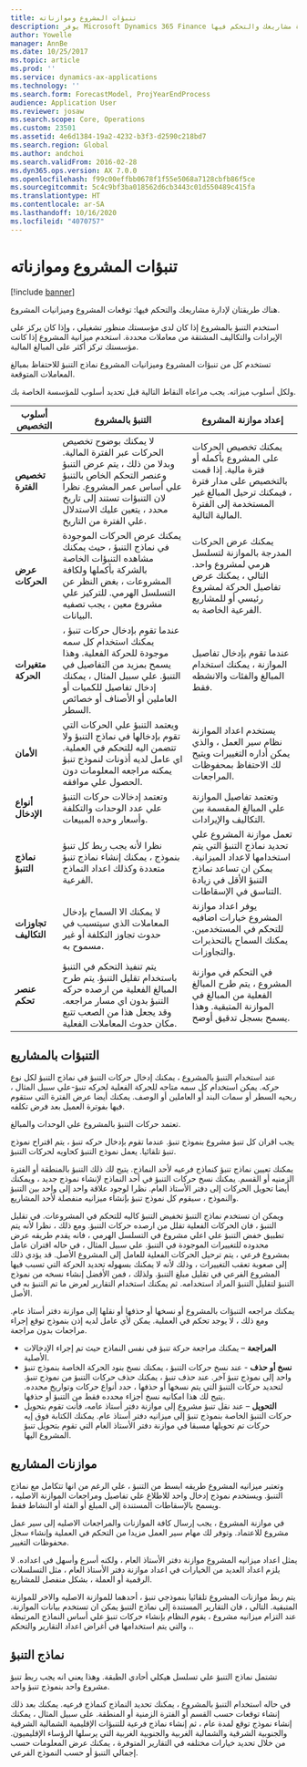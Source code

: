 ```yaml
---
title: تنبؤات المشروع وموازناته
description: يوفر Microsoft Dynamics 365 Finance توقعات المشروع وميزانيات المشروع لإدارة مشاريعك والتحكم فيها.
author: Yowelle
manager: AnnBe
ms.date: 10/25/2017
ms.topic: article
ms.prod: ''
ms.service: dynamics-ax-applications
ms.technology: ''
ms.search.form: ForecastModel, ProjYearEndProcess
audience: Application User
ms.reviewer: josaw
ms.search.scope: Core, Operations
ms.custom: 23501
ms.assetid: 4e6d1384-19a2-4232-b3f3-d2590c218bd7
ms.search.region: Global
ms.author: andchoi
ms.search.validFrom: 2016-02-28
ms.dyn365.ops.version: AX 7.0.0
ms.openlocfilehash: f99c00effbb0678f1f55e5068a7128cbfb86f5ce
ms.sourcegitcommit: 5c4c9bf3ba018562d6cb3443c01d550489c415fa
ms.translationtype: HT
ms.contentlocale: ar-SA
ms.lasthandoff: 10/16/2020
ms.locfileid: "4070757"
---
```

# <a name="project-forecasts-and-budgets"></a>تنبؤات المشروع وموازناته

[!include [banner](../includes/banner.md)]

هناك طريقتان لإدارة مشاريعك والتحكم فيها: توقعات المشروع وميزانيات المشروع. 

استخدم التنبؤ بالمشروع إذا كان لدى مؤسستك منظور تشغيلي ، وإذا كان يركز على الإيرادات والتكاليف المشتقة من معاملات محددة. استخدم ميزانية المشروع إذا كانت مؤسستك تركز أكثر على المبالغ المالية. 

تستخدم كل من تنبؤات المشروع وميزانيات المشروع نماذج التنبؤ للاحتفاظ بمبالغ المعاملات المتوقعة. 

ولكل أسلوب ميزاته. يجب مراعاه النقاط التالية قبل تحديد أسلوب للمؤسسة الخاصة بك.

|   أسلوب التخصيص       |           التنبؤ بالمشروع            |        إعداد موازنة المشروع                           |
|---------------------------|------------------------------------------|----------------------------------------------------|
| **تخصيص الفترة**     | لا يمكنك بوضوح تخصيص الحركات عبر الفترة المالية. وبدلا من ذلك ، يتم عرض التنبؤ وعنصر التحكم الخاص بالتنبؤ علي أساس عمر المشروع. نظرا لان التنبؤات تستند إلى تاريخ محدد ، يتعين عليك الاستدلال علي الفترة من التاريخ. | يمكنك تخصيص الحركات على المشروع بأكمله أو فترة مالية. إذا قمت بالتخصيص على مدار فترة ، فيمكنك ترحيل المبالغ غير المستخدمة إلى الفترة المالية التالية. |
| **عرض الحركات**  | يمكنك عرض الحركات الموجودة في نماذج التنبؤ ، حيث يمكنك مشاهده التنبؤات الخاصة بالشركة بأكملها ولكافة المشروعات ، بغض النظر عن التسلسل الهرمي. للتركيز علي مشروع معين ، يجب تصفيه البيانات.                                       | يمكنك عرض الحركات المدرجة بالموازنة لتسلسل هرمي لمشروع واحد. التالي ، يمكنك عرض تفاصيل الحركة لمشروع رئيسي أو للمشاريع الفرعية الخاصة به.                 |
| **متغيرات الحركة** | عندما تقوم بإدخال حركات تنبؤ ، يمكنك استخدام كل سمه موجودة للحركة الفعلية. وهذا يسمح بمزيد من التفاصيل في التنبؤ. علي سبيل المثال ، يمكنك إدخال تفاصيل للكميات أو العاملين أو الأصناف أو خصائص السطر.         | عندما تقوم بإدخال تفاصيل الموازنة ، يمكنك استخدام المبالغ والفئات والانشطه فقط.                    |
| **الأمان**              | ويعتمد التنبؤ علي الحركات التي تقوم بإدخالها في نماذج التنبؤ ولا تتضمن اليه للتحكم في العملية. اي عامل لديه أذونات لنموذج تنبؤ يمكنه مراجعه المعلومات دون الحصول علي موافقه.                                        | يستخدم اعداد الموازنة نظام سير العمل ، والذي يمكن أداره التغييرات ويتيح لك الاحتفاظ بمحفوظات المراجعات.         |
| **أنواع الإدخال**           | وتعتمد إدخالات حركات التنبؤ علي عدد الوحدات والتكلفة وأسعار وحده المبيعات.  | وتعتمد تفاصيل الموازنة علي المبالغ المقسمة بين التكاليف والإيرادات.                                          |
| **نماذج التنبؤ**       | نظرا لأنه يجب ربط كل تنبؤ بنموذج ، يمكنك إنشاء نماذج تنبؤ متعددة وكذلك اعداد النماذج الفرعية.           | تعمل موازنة المشروع علي تحديد نماذج التنبؤ التي يتم استخدامها لاعداد الميزانية. يمكن ان تساعد نماذج التنبؤ الأقل في زيادة التناسق في الإسقاطات.                           |
| **تجاوزات التكاليف**         | لا يمكنك الا السماح بإدخال المعاملات الذي سيتسبب في حدوث تجاوز التكلفة أو غير مسموح به.   | يوفر اعداد موازنة المشروع خيارات اضافيه للتحكم في المستخدمين. يمكنك السماح بالتحذيرات والتجاوزات.                    |
| **عنصر تحكم**               | يتم تنفيذ التحكم في التنبؤ باستخدام تقليل التنبؤ. يتم طرح المبالغ الفعلية من ارصده حركه التنبؤ بدون اي مسار مراجعه. وقد يجعل هذا من الصعب تتبع مكان حدوث المعاملات الفعلية.                   | في التحكم في موازنة المشروع ، يتم طرح المبالغ الفعلية من المبالغ في الموازنة المتبقية. وهذا يسمح بسجل تدقيق أوضح.                                   |

## <a name="project-forecasts"></a>التنبؤات بالمشاريع
عند استخدام التنبؤ بالمشروع ، يمكنك إدخال حركات التنبؤ في نماذج التنبؤ لكل نوع حركه. يمكن استخدام كل سمه متاحه للحركة الفعلية لحركه تنبؤ-علي سبيل المثال ، ربحيه السطر أو سمات البند أو العاملين أو الوصف. يمكنك أيضا عرض الفترة التي ستقوم فيها بفوترة العميل بعد فرض تكلفه. 

تعتمد حركات التنبؤ بالمشروع علي الوحدات والمبالغ. 

يجب اقران كل تنبؤ مشروع بنموذج تنبؤ. عندما تقوم بإدخال حركه تنبؤ ، يتم اقتراح نموذج تنبؤ تلقائيا. يعمل نموذج التنبؤ كحاويه لحركات التنبؤ. 

يمكنك تعيين نماذج تنبؤ كنماذج فرعيه لأحد النماذج. يتيح لك ذلك التنبؤ بالمنطقة أو الفترة الزمنيه أو القسم. يمكنك نسخ حركات التنبؤ في أحد النماذج لإنشاء نموذج جديد ، ويمكنك أيضا تحويل الحركات إلى دفتر الأستاذ العام. نظرا لوجود علاقة واحد إلى واحد بين التنبؤ والنموذج ، سيقوم كل نموذج تنبؤ بإنشاء ميزانيه منفصلة لأحد المشاريع. 

ويمكن ان تستخدم نماذج التنبؤ تخفيض التنبؤ كاليه للتحكم في المشروعات. في تقليل التنبؤ ، فان الحركات الفعلية تقلل من ارصده حركات التنبؤ. ومع ذلك ، نظرا لأنه يتم تطبيق خفض التنبؤ علي اعلي مشروع في التسلسل الهرمي ، فانه يقدم طريقه عرض محدوده للتغييرات الموجودة في التنبؤ. علي سبيل المثال ، في حاله اقتران عامل بمشروع فرعي ، يتم ترحيل الحركات الفعلية للعامل إلى المشروع الأصل. قد يؤدي ذلك إلى صعوبة تعقب التغييرات ، وذلك لأنه لا يمكنك بسهوله تحديد الحركة التي تسبب فيها المشروع الفرعي في تقليل مبلغ التنبؤ. ولذلك ، فمن الأفضل إنشاء نسخه من نموذج التنبؤ لتقليل التنبؤ المراد استخدامه. ثم يمكنك استخدام التقارير لعرض ما تم التنبؤ به في الأصل. 

يمكنك مراجعه التنبؤات بالمشروع أو نسخها أو حذفها أو نقلها إلى موازنة دفتر أستاذ عام. ومع ذلك ، لا يوجد تحكم في العملية. يمكن لأي عامل لديه إذن بنموذج توقع إجراء مراجعات بدون مراجعة.

-   **المراجعة** – يمكنك مراجعة حركة تنبؤ في نفس النماذج حيث تم إجراء الإدخالات الأصلية.
-   **نسخ أو حذف** - عند نسخ حركات التنبؤ ، يمكنك نسخ بنود الحركة الخاصة بنموذج تنبؤ واحد إلى نموذج تنبؤ آخر. عند حذف تنبؤ ، يمكنك حذف حركات التنبؤ من نموذج تنبؤ. لتحديد حركات التنبؤ التي يتم نسخها أو حذفها ، حدد أنواع حركات وتواريخ محدده. يتيح لك هذا امكانيه نسخ أجزاء محدده فقط من التنبؤ أو حذفها.
-   **التحويل** – عند نقل تنبؤ مشروع إلى موازنة دفتر أستاذ عامه، فأنت تقوم بتحويل حركات التنبؤ الخاصة بنموذج تنبؤ إلى ميزانيه دفتر أستاذ عام. يمكنك الكتابة فوق إيه حركات تم تحويلها مسبقا في موازنة دفتر الأستاذ العام التي تقوم بتحويل تنبؤ المشروع اليها.

## <a name="project-budgets"></a>موازنات المشاريع
وتعتبر ميزانيه المشروع طريقه ابسط من التنبؤ ، علي الرغم من انها تتكامل مع نماذج التنبؤ. ويستخدم نموذج إدخال واحد للاطلاع علي تفاصيل ومراجعات الموازنة الاصليه ، ويسمح بالإسقاطات المستندة إلى المبلغ أو الفئة أو النشاط فقط. 

في موازنة المشروع ، يجب إرسال كافة الموازنات والمراجعات الاصليه إلى سير عمل مشروع للاعتماد. وتوفر لك مهام سير العمل مزيدا من التحكم في العملية وإنشاء سجل محفوظات التغيير. 

يمثل اعداد ميزانيه المشروع موازنة دفتر الأستاذ العام ، ولكنه أسرع وأسهل في اعداده. لا يلزم اعداد العديد من الخيارات في اعداد موازنة دفتر الأستاذ العام ، مثل التسلسلات الرقمية أو العملة ، بشكل منفصل للمشاريع.

يتم ربط موازنات المشروع تلقائيا بنموذجي تنبؤ ، أحدهما للموازنة الاصليه والاخر للموازنة المتبقية. التالي ، فان التقارير المستندة إلى نماذج التنبؤ يمكن ان تستخدم بيانات الموازنة. عند التزام ميزانيه مشروع ، يقوم النظام بإنشاء حركات تنبؤ علي أساس النماذج المرتبطة ، والتي يتم استخدامها في أغراض اعداد التقارير والتحكم.

## <a name="forecast-models"></a>نماذج التنبؤ
تشتمل نماذج التنبؤ علي تسلسل هيكلي أحادي الطبقة. وهذا يعني انه يجب ربط تنبؤ مشروع واحد بنموذج تنبؤ واحد.

في حاله استخدام التنبؤ بالمشروع ، يمكنك تحديد النماذج كنماذج فرعيه. يمكنك بعد ذلك إنشاء توقعات حسب القسم أو الفترة الزمنية أو المنطقة. على سبيل المثال ، يمكنك إنشاء نموذج توقع لمدة عام ، ثم إنشاء نماذج فرعية للتنبؤات الإقليمية الشمالية الشرقية والجنوبية الشرقية والشمالية الغربية والجنوبية الغربية التي يرسلها الرؤساء الإقليميون. من خلال تحديد خيارات مختلفه في التقارير المتوفرة ، يمكنك عرض المعلومات حسب إجمالي التنبؤ أو حسب النموذج الفرعي.



